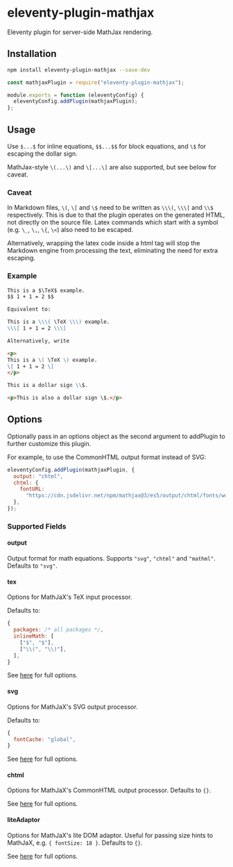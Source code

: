 # eleventy-plugin-mathjax

Eleventy plugin for server-side MathJax rendering.

## Installation

```sh
npm install eleventy-plugin-mathjax --save-dev
```

```js
const mathjaxPlugin = require("eleventy-plugin-mathjax");

module.exports = function (eleventyConfig) {
  eleventyConfig.addPlugin(mathjaxPlugin);
};
```

## Usage

Use `$...$` for inline equations, `$$...$$` for block equations,
and `\$` for escaping the dollar sign.

MathJax-style `\(...\)` and `\[...\]` are also supported,
but see below for caveat.

### Caveat

In Markdown files, `\(`, `\[` and `\$` need to be written as `\\\(`, `\\\[` and `\\$` respectively.
This is due to that the plugin operates on the generated HTML, not directly on the source file.
Latex commands which start with a symbol (e.g. `\_`, `\,`, `\{`, `\<`) also need to be escaped.

Alternatively, wrapping the latex code inside a html tag will stop the Markdown engine from processing the text,
eliminating the need for extra escaping.

### Example

```md
This is a $\TeX$ example.
$$ 1 + 1 = 2 $$

Equivalent to:

This is a \\\( \TeX \\\) example.
\\\[ 1 + 1 = 2 \\\]

Alternatively, write

<p>
This is a \( \TeX \) example.
\[ 1 + 1 = 2 \]
</p>

This is a dollar sign \\$.

<p>This is also a dollar sign \$.</p>
```

## Options

Optionally pass in an options object as the second argument to addPlugin to further customize this plugin.

For example, to use the CommonHTML output format instead of SVG:

```js
eleventyConfig.addPlugin(mathjaxPlugin, {
  output: "chtml",
  chtml: {
    fontURL:
      "https://cdn.jsdelivr.net/npm/mathjax@3/es5/output/chtml/fonts/woff-v2",
  },
});
```

### Supported Fields

#### output

Output format for math equations. Supports `"svg"`, `"chtml"` and `"mathml"`. Defaults to `"svg"`.

#### tex

Options for MathJaX's TeX input processor.

Defaults to:

```js
{
  packages: /* all packages */,
  inlineMath: [
    ["$", "$"],
    ["\\(", "\\)"],
  ],
}
```

See [here](https://docs.mathjax.org/en/latest/options/input/tex.html) for full options.

#### svg

Options for MathJaX's SVG output processor.

Defaults to:

```js
{
  fontCache: "global",
}
```

See [here](https://docs.mathjax.org/en/latest/options/output/svg.html) for full options.

#### chtml

Options for MathJaX's CommonHTML output processor. Defaults to `{}`.

See [here](https://docs.mathjax.org/en/latest/options/output/chtml.html) for full options.

#### liteAdaptor

Options for MathJaX's lite DOM adaptor. Useful for passing size hints to MathJaX, e.g. `{ fontSize: 18 }`. Defaults to `{}`.

See [here](https://github.com/mathjax/MathJax-src/blob/master/ts/adaptors/liteAdaptor.ts) for full options.
